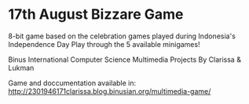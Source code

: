 # 17th August Bizzare Game
8-bit game based on the celebration games played during Indonesia's Independence Day
Play through the 5 available minigames!

Binus International Computer Science Multimedia Projects
By Clarissa & Lukman 

Game and doccumentation available in: 
http://2301946171clarissa.blog.binusian.org/multimedia-game/
